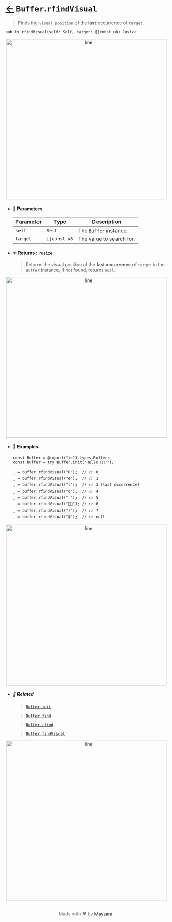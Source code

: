 # [←](../Buffer.md) `Buffer`.`rfindVisual`

> Finds the `visual position` of the **last** occurrence of `target`.

```zig
pub fn rfindVisual(self: Self, target: []const u8) ?usize
```

<div align="center">
<img src="https://raw.githubusercontent.com/maysara-elshewehy/io-bench/refs/heads/main/dist/img/md/line.png" alt="line" style="width:500px;"/>
</div>

- #### 🧩 Parameters

    | Parameter | Type         | Description              |
    | --------- | ------------ | ------------------------ |
    | `self`    | `Self`       | The `Buffer` instance.   |
    | `target`  | `[]const u8` | The value to search for. |

- #### ✨ Returns : `?usize`

    > Returns the visual position of the **last occurrence** of `target` in the `Buffer` instance, If not found, returns `null`.

<div align="center">
<img src="https://raw.githubusercontent.com/maysara-elshewehy/io-bench/refs/heads/main/dist/img/md/line.png" alt="line" style="width:500px;"/>
</div>

- #### 🧪 Examples

    ```zig
    const Buffer = @import("io").types.Buffer;
    const buffer = try Buffer.init("Hello 👨‍🏭!");
    ```

    ```zig
    _ = buffer.rfindVisual("H");  // 👉 0
    _ = buffer.rfindVisual("e");  // 👉 1
    _ = buffer.rfindVisual("l");  // 👉 3 (last occurrence)
    _ = buffer.rfindVisual("o");  // 👉 4
    _ = buffer.rfindVisual(" ");  // 👉 5
    _ = buffer.rfindVisual("👨‍🏭"); // 👉 6
    _ = buffer.rfindVisual("!");  // 👉 7
    _ = buffer.rfindVisual("@");  // 👉 null
    ```

<div align="center">
<img src="https://raw.githubusercontent.com/maysara-elshewehy/io-bench/refs/heads/main/dist/img/md/line.png" alt="line" style="width:500px;"/>
</div>

- ##### 🔗 Related

  > [`Buffer.init`](./init.md)

  > [`Buffer.find`](./find.md)

  > [`Buffer.rfind`](./rfind.md)

  > [`Buffer.findVisual`](./findVisual.md)

<div align="center">
<img src="https://raw.githubusercontent.com/maysara-elshewehy/io-bench/refs/heads/main/dist/img/md/line.png" alt="line" style="width:500px;"/>
</div>

<p align="center" style="color:grey;"><br />Made with ❤️ by <a href="http://github.com/maysara-elshewehy" target="blank">Maysara</a>.</p>